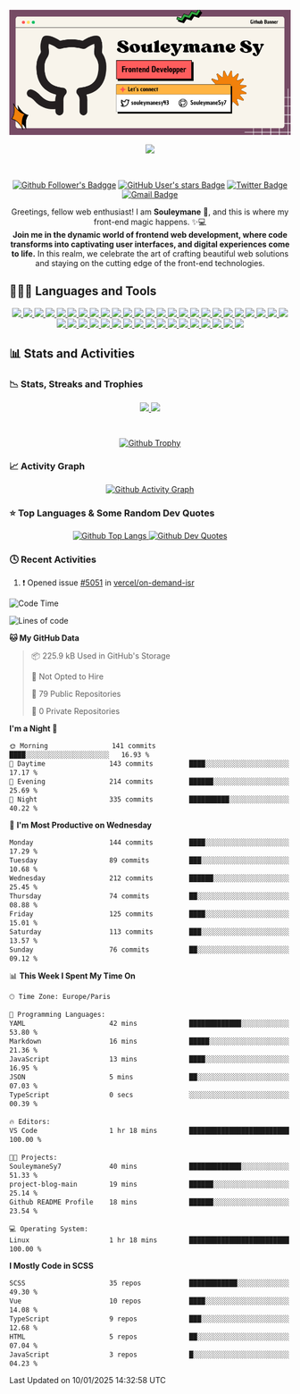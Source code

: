 <!-- Section 1: Customs Banner -->

<p align="center">
  <a href="https://github.com/SouleymaneSy7/">
    <img src="./assets/my-github-banner.png" /></a>
</p>

<p align="center">
  <a href="https://visitcount.itsvg.in">
    <img src="https://visitcount.itsvg.in/api?id=souleymanesy7&label=Profile%20Views&color=7&icon=8&pretty=false" />
  </a>
</p>

<br>

<!--  Section 2: Social Badges Icons -->

<p align="center">
  <a href="https://github.com/SouleymaneSy7" title="My Followers On Github">
      <img alt="Github Follower's Badgge" src="https://img.shields.io/github/followers/souleymanesy7?style=for-the-badge&logo=github&logoColor=FFF&labelColor=B26856&color=DF826C"></a>  
  <a href="https://github.com/SouleymaneSy7?tab=stars" title="My Stars On Github">
    <img alt="GitHub User's stars Badge" src="https://img.shields.io/github/stars/souleymanesy7?affiliations=OWNER&style=for-the-badge&label=STARS&labelColor=176d64&color=219C90&link=https%3A%2F%2Fgithub.com%2FSouleymaneSy7%3Ftab%3Dstars"></a>
  <a href="https://twitter.com/souleymanesy43" title="Follow Me On Twitter">
    <img alt="Twitter Badge" src="https://img.shields.io/twitter/follow/souleymanesy43?label=%40souleymanesy43&style=for-the-badge&logo=twitter&logoColor=fff&labelColor=146AA8&color=1d98f0&link=https%3A%2F%2Ftwitter.com%2Fsouleymanesy43" />
  </a>
  <a href="mailto:souleymanesyservices@gmail.com" title="Send Me An E-mail">
    <img alt="Gmail Badge" src="https://img.shields.io/badge/souleymanesyservices%40gmail.com-AE2D68?style=for-the-badge&logo=gmail&logoColor=fff&label=GMAIL&labelColor=791f48&link=mail" />
  </a>
</p>

<!-- Section 3: Introduction -->

<p align="center">
  Greetings, fellow web enthusiast! I am <b>Souleymane</b> 👋, and this is where
  my front-end magic happens. ✨💻 <br>
  <b>Join me in the dynamic world of frontend web development, where code
  transforms into captivating user interfaces, and digital experiences come
  to life.</b> In this realm, we celebrate the art of crafting beautiful web
  solutions and staying on the cutting edge of the front-end technologies.
</p>

<!-- Section 4: Languages and Tools -->

<h2>👩🏻‍💻 Languages and Tools</h2>

<p align="center">
  <a href="#">
    <img src="https://img.shields.io/badge/html5-%23E34F26.svg?style=for-the-badge&logo=html5&logoColor=white" />
  </a>
  <a href="#">
    <img src="https://img.shields.io/badge/css3-%231572B6.svg?style=for-the-badge&logo=css3&logoColor=white" />
  </a>
  <a href="#">
    <img src="https://img.shields.io/badge/javascript-%23323330.svg?style=for-the-badge&logo=javascript&logoColor=%23F7DF1E" />
  </a>
  <a href="#">
    <img src="https://img.shields.io/badge/typescript-%23007ACC.svg?style=for-the-badge&logo=typescript&logoColor=white" />
  </a>
  <a href="#">
    <img src="https://img.shields.io/badge/vuejs-%2335495e.svg?style=for-the-badge&logo=vuedotjs&logoColor=%234FC08D" />
  </a>
  <a href="#">
    <img src="https://img.shields.io/badge/react-%2320232a.svg?style=for-the-badge&logo=react&logoColor=%2361DAFB" />
  </a>
  <a href="#">
    <img src="https://img.shields.io/badge/Context--Api-000000?style=for-the-badge&logo=react" />
  </a>
  <a href="#">
    <img src="https://img.shields.io/badge/-React%20Query-FF4154?style=for-the-badge&logo=react%20query&logoColor=white" />
  </a>
  <a href="#">
    <img src="https://img.shields.io/badge/React_Router-CA4245?style=for-the-badge&logo=react-router&logoColor=white" />
  </a>
  <a href="#">
    <img src="https://img.shields.io/badge/markdown-%23000000.svg?style=for-the-badge&logo=markdown&logoColor=white" />
  </a>
  <a href="#">
    <img src="https://img.shields.io/badge/SASS-hotpink.svg?style=for-the-badge&logo=SASS&logoColor=white" />
  </a>
  <a href="#">
    <img src="https://img.shields.io/badge/tailwindcss-%2338B2AC.svg?style=for-the-badge&logo=tailwind-css&logoColor=white" />
  </a>
  <a href="#">
    <img src="https://img.shields.io/badge/styled--components-DB7093?style=for-the-badge&logo=styled-components&logoColor=white" />
  </a>
  <a href="#">
    <img src="https://img.shields.io/badge/pnpm-%234a4a4a.svg?style=for-the-badge&logo=pnpm&logoColor=f69220" />
  </a>
  <a href="#">
    <img src="https://img.shields.io/badge/NPM-%23CB3837.svg?style=for-the-badge&logo=npm&logoColor=white" />
  </a>
  <a href="#">
    <img src="https://img.shields.io/badge/yarn-%232C8EBB.svg?style=for-the-badge&logo=yarn&logoColor=white" />
  </a>
  <a href="#">
    <img src="https://img.shields.io/badge/vite-%23646CFF.svg?style=for-the-badge&logo=vite&logoColor=white" />
  </a>
  <a href="#">
    <img src="https://img.shields.io/badge/webpack-%238DD6F9.svg?style=for-the-badge&logo=webpack&logoColor=black" />
  </a>
  <a href="#">
    <img src="https://img.shields.io/badge/GULP-%23CF4647.svg?style=for-the-badge&logo=gulp&logoColor=white" />
  </a>
  <a href="#">
    <img src="https://img.shields.io/badge/ESLint-4B3263?style=for-the-badge&logo=eslint&logoColor=white" />
  </a>
  <a href="#">
    <img src="https://img.shields.io/badge/prettier-%23F7B93E.svg?style=for-the-badge&logo=prettier&logoColor=black" />
  </a>
  <a href="#">
    <img src="https://img.shields.io/badge/green%20sock-88CE02?style=for-the-badge&logo=greensock&logoColor=white" />
  </a>
  <a href="#">
    <img src="https://img.shields.io/badge/threejs-black?style=for-the-badge&logo=three.js&logoColor=white" />
  </a>
  <a href="#">
    <img src="https://img.shields.io/badge/chart.js-F5788D.svg?style=for-the-badge&logo=chart.js&logoColor=white" />
  </a>
  <a href="#">
    <img src="https://img.shields.io/badge/vercel-%23000000.svg?style=for-the-badge&logo=vercel&logoColor=white" />
  </a>
  <a href="#">
    <img src="https://img.shields.io/badge/netlify-%23000000.svg?style=for-the-badge&logo=netlify&logoColor=#00C7B7" />
  </a>
  <a href="#">
    <img src="https://img.shields.io/badge/github%20pages-121013?style=for-the-badge&logo=github&logoColor=white" />
  </a>
  <a href="#">
    <img src="https://img.shields.io/badge/Adobe%20XD-470137?style=for-the-badge&logo=Adobe%20XD&logoColor=#FF61F6" />
  </a>
  <a href="#">
    <img src="https://img.shields.io/badge/figma-%23F24E1E.svg?style=for-the-badge&logo=figma&logoColor=white" />
  </a>
  <a href="#">
    <img src="https://img.shields.io/badge/-Storybook-FF4785?style=for-the-badge&logo=storybook&logoColor=white" />
  </a>
  <a href="#">
    <img src="https://img.shields.io/badge/Visual%20Studio%20Code-0078d7.svg?style=for-the-badge&logo=visual-studio-code&logoColor=white" />
  </a>
  <a href="#">
    <img src="https://img.shields.io/badge/sublime_text-%23575757.svg?style=for-the-badge&logo=sublime-text&logoColor=important" />
  </a>
  <a href="#">
    <img src="https://img.shields.io/badge/Atom-%2366595C.svg?style=for-the-badge&logo=atom&logoColor=white" />
  </a>
  <a href="#">
    <img src="https://img.shields.io/badge/Supabase-3ECF8E?style=for-the-badge&logo=supabase&logoColor=white" />
  </a>
  <a href="#">
    <img src="https://img.shields.io/badge/firebase-a08021?style=for-the-badge&logo=firebase&logoColor=ffcd34" />
  </a>
  <a href="#">
    <img src="https://img.shields.io/badge/Appwrite-%23FD366E.svg?style=for-the-badge&logo=appwrite&logoColor=white" />
  </a>
  <a href="#">
    <img src="https://img.shields.io/badge/Linux-FCC624?style=for-the-badge&logo=linux&logoColor=black" />
  </a>  
  <a href="#">
    <img src="https://img.shields.io/badge/Pop!_OS-48B9C7?style=for-the-badge&logo=Pop!_OS&logoColor=white" />
  </a>  
  <a href="#">
    <img src="https://img.shields.io/badge/Ubuntu-E95420?style=for-the-badge&logo=ubuntu&logoColor=white" />
  </a>
  <a href="#">
    <img src="https://img.shields.io/badge/Tails%20-56347C?&style=for-the-badge&logo=tails&logoColor=white" />
  </a>  
  <a href="#">
    <img src="https://img.shields.io/badge/Windows-0078D6?style=for-the-badge&logo=windows&logoColor=white" />
  </a>  
  <a href="#">
    <img src="https://img.shields.io/badge/Windows%20Terminal-%234D4D4D.svg?style=for-the-badge&logo=windows-terminal&logoColor=white" />
  </a>
</p>

<!-- Section 5: Statistics and Activities -->

<h2>📊 Stats and Activities</h2>

<h3>📉 Stats, Streaks and Trophies</h3>

<p align="center">
  <a href="https://github.com/anuraghazra/github-readme-stats">
    <img src="https://github-readme-stats.vercel.app/api?username=SouleymaneSy7&theme=material-palenight&hide_border=true&show_icons=true" />
  </a>
  <a href="https://git.io/streak-stats">
    <img src="https://streak-stats.demolab.com/?user=SouleymaneSy7&theme=material-palenight&hide_border=true&border_radius=5" />
  </a>
</p>

<br>

<p align="center">
  <a href="https://github.com/ryo-ma/github-profile-trophy" >
    <img alt="Github Trophy" src="https://github-profile-trophy.vercel.app/?username=SouleymaneSy7&theme=nord&hide_border=true&margin-w=5&row=1&column=4" />
  </a>
</p>

<!-- Section 6: Activity Graphics -->

<h3>📈 Activity Graph</h3>

<p align="center">
  <a href="https://github.com/ashutosh00710/github-readme-activity-graph">
    <img alt="Github Activity Graph" src="https://github-readme-activity-graph.vercel.app/graph?username=SouleymaneSy7&theme=rogue&custom_title=Souleymane's%20Activity%20Graph&hide_border=true&bg_color=292c3d&radius=5&line=a487c6" />
  </a>
</p>

<!-- Section 7: Top Languages and Dev Quotes -->

<h3>⭐️ Top Languages & Some Random Dev Quotes</h3>

<p align="center">
  <a href="https://github.com/anuraghazra/github-readme-stats">
    <img alt="Github Top Langs" src="https://github-readme-stats.vercel.app/api/top-langs/?username=SouleymaneSy7&theme=material-palenight&border=true&border_color=a487c6&langs_count=8" />
  </a>
  <a href="https://github.com/PiyushSuthar/github-readme-quotes" >
    <img alt="Github Dev Quotes" src="https://quotes-github-readme.vercel.app/api?type=vertical&theme=catppuccin_mocha&border=true" />
  </a>
</p>

<!-- Section 8: Recents Activities -->

<h3>🕓 Recent Activities</h3>

<!--START_SECTION:activity-->

1. ❗ Opened issue [#5051](https://github.com/vercel/on-demand-isr/issues/5051) in [vercel/on-demand-isr](https://github.com/vercel/on-demand-isr)
<!--END_SECTION:activity-->

<!--START_SECTION:waka-readme-stats-->
![Code Time](http://img.shields.io/badge/Code%20Time-274%20hrs%2052%20mins-blue)

![Lines of code](https://img.shields.io/badge/From%20Hello%20World%20I%27ve%20Written-248.4%20thousand%20lines%20of%20code-blue)

**🐱 My GitHub Data** 

> 📦 225.9 kB Used in GitHub's Storage 
 > 
> 🚫 Not Opted to Hire
 > 
> 📜 79 Public Repositories 
 > 
> 🔑 0 Private Repositories 
 > 
**I'm a Night 🦉** 

```text
🌞 Morning                141 commits         ████░░░░░░░░░░░░░░░░░░░░░   16.93 % 
🌆 Daytime                143 commits         ████░░░░░░░░░░░░░░░░░░░░░   17.17 % 
🌃 Evening                214 commits         ██████░░░░░░░░░░░░░░░░░░░   25.69 % 
🌙 Night                  335 commits         ██████████░░░░░░░░░░░░░░░   40.22 % 
```
📅 **I'm Most Productive on Wednesday** 

```text
Monday                   144 commits         ████░░░░░░░░░░░░░░░░░░░░░   17.29 % 
Tuesday                  89 commits          ███░░░░░░░░░░░░░░░░░░░░░░   10.68 % 
Wednesday                212 commits         ██████░░░░░░░░░░░░░░░░░░░   25.45 % 
Thursday                 74 commits          ██░░░░░░░░░░░░░░░░░░░░░░░   08.88 % 
Friday                   125 commits         ████░░░░░░░░░░░░░░░░░░░░░   15.01 % 
Saturday                 113 commits         ███░░░░░░░░░░░░░░░░░░░░░░   13.57 % 
Sunday                   76 commits          ██░░░░░░░░░░░░░░░░░░░░░░░   09.12 % 
```


📊 **This Week I Spent My Time On** 

```text
🕑︎ Time Zone: Europe/Paris

💬 Programming Languages: 
YAML                     42 mins             █████████████░░░░░░░░░░░░   53.80 % 
Markdown                 16 mins             █████░░░░░░░░░░░░░░░░░░░░   21.36 % 
JavaScript               13 mins             ████░░░░░░░░░░░░░░░░░░░░░   16.95 % 
JSON                     5 mins              ██░░░░░░░░░░░░░░░░░░░░░░░   07.03 % 
TypeScript               0 secs              ░░░░░░░░░░░░░░░░░░░░░░░░░   00.39 % 

🔥 Editors: 
VS Code                  1 hr 18 mins        █████████████████████████   100.00 % 

🐱‍💻 Projects: 
SouleymaneSy7            40 mins             █████████████░░░░░░░░░░░░   51.33 % 
project-blog-main        19 mins             ██████░░░░░░░░░░░░░░░░░░░   25.14 % 
Github README Profile    18 mins             ██████░░░░░░░░░░░░░░░░░░░   23.54 % 

💻 Operating System: 
Linux                    1 hr 18 mins        █████████████████████████   100.00 % 
```

**I Mostly Code in SCSS** 

```text
SCSS                     35 repos            ████████████░░░░░░░░░░░░░   49.30 % 
Vue                      10 repos            ████░░░░░░░░░░░░░░░░░░░░░   14.08 % 
TypeScript               9 repos             ███░░░░░░░░░░░░░░░░░░░░░░   12.68 % 
HTML                     5 repos             ██░░░░░░░░░░░░░░░░░░░░░░░   07.04 % 
JavaScript               3 repos             █░░░░░░░░░░░░░░░░░░░░░░░░   04.23 % 
```




 Last Updated on 10/01/2025 14:32:58 UTC
<!--END_SECTION:waka-readme-stats-->

<!--START_SECTION:waka-readme-->
<!--END_SECTION:waka-readme-->
